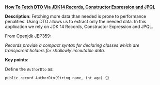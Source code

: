 **[How To Fetch DTO Via JDK14 Records, Constructor Expression and JPQL](https://github.com/andreipall/Spring-Boot-JPA/tree/master/HibernateSpringBootDtoRecordConstructorExpression)**

**Description:** Fetching more data than needed is prone to performance penalities. Using DTO allows us to extract only the needed data. In this application we rely on JDK 14 Records, Constructor Expression and JPQL.

From Openjdk JEP359:

*Records provide a compact syntax for declaring classes which are transparent holders for shallowly immutable data.*

**Key points:**

Define the `AuthorDto` as:

`public record AuthorDto(String name, int age) {}`
